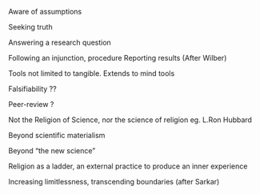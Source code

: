 Aware of assumptions

Seeking truth

Answering a research question

Following an injunction, procedure
Reporting results
(After Wilber)

Tools not limited to tangible. Extends to mind tools

Falsifiability ??

Peer-review ?

Not the Religion of Science, nor the science of religion eg. L.Ron Hubbard

Beyond scientific materialism

Beyond “the new science”

Religion as a ladder, an external practice to produce an inner experience

Increasing limitlessness, transcending boundaries (after Sarkar)